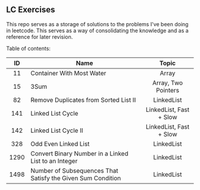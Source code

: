 ## LC Exercises

This repo serves as a storage of solutions to the problems I've been doing in leetcode. This serves as a way of consolidating the knowledge and as a reference for later revision.

Table of contents:

| ID | Name  | Topic  |
|:-:|---|:-:|
| 11  |  Container With Most Water |  Array |
| 15 |  3Sum | Array, Two Pointers  |
| 82 |  Remove Duplicates from Sorted List II |  LinkedList |
| 141 |  Linked List Cycle |  LinkedList, Fast + Slow |
| 142 |  Linked List Cycle II |  LinkedList, Fast + Slow |
| 328 |  Odd Even Linked List |  LinkedList |
| 1290 |  Convert Binary Number in a Linked List to an Integer |  LinkedList |
| 1498 |  Number of Subsequences That Satisfy the Given Sum Condition |  LinkedList |
